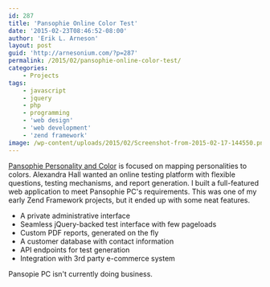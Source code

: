 ```yaml
---
id: 287
title: 'Pansophie Online Color Test'
date: '2015-02-23T08:46:52-08:00'
author: 'Erik L. Arneson'
layout: post
guid: 'http://arnesonium.com/?p=287'
permalink: /2015/02/pansophie-online-color-test/
categories:
    - Projects
tags:
    - javascript
    - jquery
    - php
    - programming
    - 'web design'
    - 'web development'
    - 'zend framework'
image: /wp-content/uploads/2015/02/Screenshot-from-2015-02-17-144550.png    
---
```


<a href="http://eyesandedge.com/pansophie/" target="_blank">Pansophie Personality and Color</a> is focused on mapping personalities to colors. Alexandra Hall wanted an online testing platform with flexible questions, testing mechanisms, and report generation. I built a full-featured web application to meet Pansophie PC's requirements. This was one of my early Zend Framework projects, but it ended up with some neat features.
<!--more-->

<ul>
	<li>A private administrative interface</li>
	<li>Seamless jQuery-backed test interface with few pageloads</li>
	<li>Custom PDF reports, generated on the fly</li>
	<li>A customer database with contact information</li>
	<li>API endpoints for test generation</li>
	<li>Integration with 3rd party e-commerce system</li>
</ul>

Pansopie PC isn't currently doing business.
